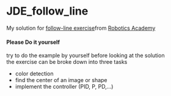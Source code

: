 # JDE_follow_line
My solution for [follow-line exercise](https://jderobot.github.io/RoboticsAcademy/portfolio/follow_line/)from [Robotics Academy](https://jderobot.github.io/RoboticsAcademy/)

#### Please Do it yourself
try to do the example by yourself before looking at the solution<br/>
the exercise can be broke down into three tasks<br/>
* color detection
* find the center of an image or shape
* implement the controller (PID, P, PD,...)
